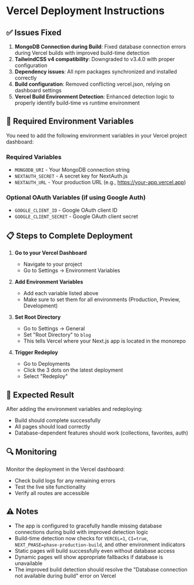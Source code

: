 # Vercel Deployment Instructions

## ✅ Issues Fixed

1. **MongoDB Connection during Build**: Fixed database connection errors during Vercel builds with improved build-time detection
2. **TailwindCSS v4 compatibility**: Downgraded to v3.4.0 with proper configuration
3. **Dependency issues**: All npm packages synchronized and installed correctly
4. **Build configuration**: Removed conflicting vercel.json, relying on dashboard settings
5. **Vercel Build Environment Detection**: Enhanced detection logic to properly identify build-time vs runtime environment

## 🔧 Required Environment Variables

You need to add the following environment variables in your Vercel project dashboard:

### Required Variables
- `MONGODB_URI` - Your MongoDB connection string
- `NEXTAUTH_SECRET` - A secret key for NextAuth.js
- `NEXTAUTH_URL` - Your production URL (e.g., https://your-app.vercel.app)

### Optional OAuth Variables (if using Google Auth)
- `GOOGLE_CLIENT_ID` - Google OAuth client ID
- `GOOGLE_CLIENT_SECRET` - Google OAuth client secret

## 📋 Steps to Complete Deployment

1. **Go to your Vercel Dashboard**
   - Navigate to your project
   - Go to Settings → Environment Variables

2. **Add Environment Variables**
   - Add each variable listed above
   - Make sure to set them for all environments (Production, Preview, Development)

3. **Set Root Directory**
   - Go to Settings → General
   - Set "Root Directory" to `blog`
   - This tells Vercel where your Next.js app is located in the monorepo

4. **Trigger Redeploy**
   - Go to Deployments
   - Click the 3 dots on the latest deployment
   - Select "Redeploy"

## 🚀 Expected Result

After adding the environment variables and redeploying:
- Build should complete successfully
- All pages should load correctly
- Database-dependent features should work (collections, favorites, auth)

## 🔍 Monitoring

Monitor the deployment in the Vercel dashboard:
- Check build logs for any remaining errors
- Test the live site functionality
- Verify all routes are accessible

## ⚠️ Notes

- The app is configured to gracefully handle missing database connections during build with improved detection logic
- Build-time detection now checks for `VERCEL=1`, `CI=true`, `NEXT_PHASE=phase-production-build`, and other environment indicators
- Static pages will build successfully even without database access
- Dynamic pages will show appropriate fallbacks if database is unavailable
- The improved build detection should resolve the "Database connection not available during build" error on Vercel
